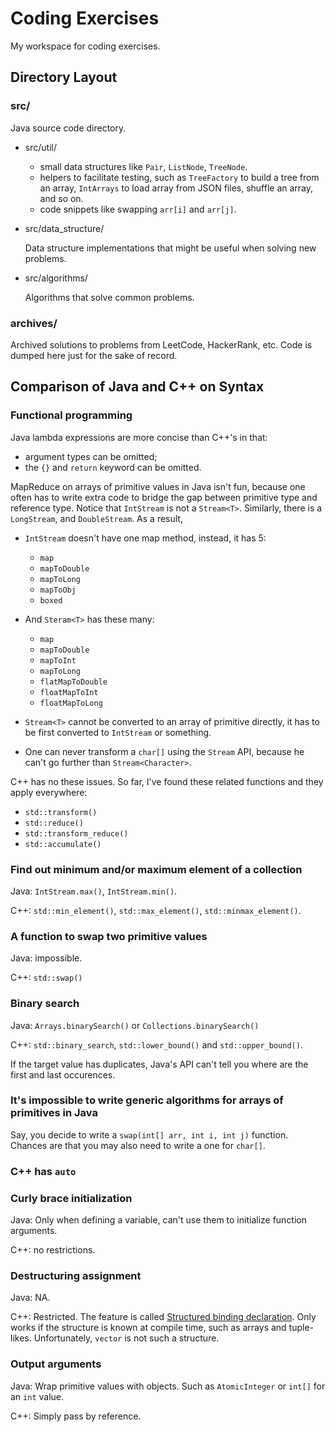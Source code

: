 # Coding Exercises

My workspace for coding exercises.

## Directory Layout

### src/

Java source code directory.

- src/util/

  - small data structures like `Pair`, `ListNode`, `TreeNode`.
  - helpers to facilitate testing, such as `TreeFactory` to build
  a tree from an array, `IntArrays` to load array from JSON files,
   shuffle an array, and so on.
  - code snippets like swapping `arr[i]` and `arr[j]`.
 
- src/data_structure/

  Data structure implementations that
  might be useful when solving new problems.

- src/algorithms/

  Algorithms that solve common problems.

### archives/

Archived solutions to problems from LeetCode, HackerRank, etc.
Code is dumped here just for the sake of record.

## Comparison of Java and C++ on Syntax

### Functional programming

Java lambda expressions are more concise than C++'s in that:

- argument types can be omitted;
- the `{}` and `return` keyword can be omitted.

MapReduce on arrays of primitive values in Java
isn't fun, because one often has to write extra code to bridge
the gap between primitive type and reference type. Notice that
`IntStream` is not a `Stream<T>`. Similarly, there is a `LongStream`,
and `DoubleStream`. As a result,

- `IntStream` doesn't have one map method, instead, it has 5:
  - `map`
  - `mapToDouble`
  - `mapToLong`
  - `mapToObj`
  - `boxed`

- And `Steram<T>` has these many:
  - `map`
  - `mapToDouble`
  - `mapToInt`
  - `mapToLong`
  - `flatMapToDouble`
  - `floatMapToInt`
  - `floatMapToLong`
  
- `Stream<T>` cannot be converted to an array of primitive directly,
  it has to be first converted to `IntStream` or something.
  
- One can never transform a `char[]` using the `Stream` API,
  because he can't go further than `Stream<Character>`.
  
C++ has no these issues. So far, I've found these related functions
and they apply everywhere:
- `std::transform()`
- `std::reduce()`
- `std::transform_reduce()`
- `std::accumulate()`

### Find out minimum and/or maximum element of a collection

Java: `IntStream.max()`, `IntStream.min()`.

C++: `std::min_element()`, `std::max_element()`, `std::minmax_element()`.

### A function to swap two primitive values

Java: impossible.

C++: `std::swap()`

### Binary search

Java: `Arrays.binarySearch()` or `Collections.binarySearch()`

C++: `std::binary_search`, `std::lower_bound()`
and `std::upper_bound()`.

If the target value has duplicates, Java's API can't tell you
where are the first and last occurences.

### It's impossible to write generic algorithms for arrays of primitives in Java

Say, you decide to write a `swap(int[] arr, int i, int j)` function.
Chances are that you may also need to write a one for `char[]`.

### C++ has `auto`

### Curly brace initialization

Java: Only when defining a variable, can't use them to initialize
function arguments.

C++: no restrictions.

### Destructuring assignment

Java: NA.

C++: Restricted. The feature is called
[Structured binding declaration](https://en.cppreference.com/w/cpp/language/structured_binding).
Only works if the structure is known at compile time, such as
arrays and tuple-likes. Unfortunately, `vector` is not such a structure.

### Output arguments

Java: Wrap primitive values with objects. Such as `AtomicInteger`
or `int[]` for an `int` value.

C++: Simply pass by reference.